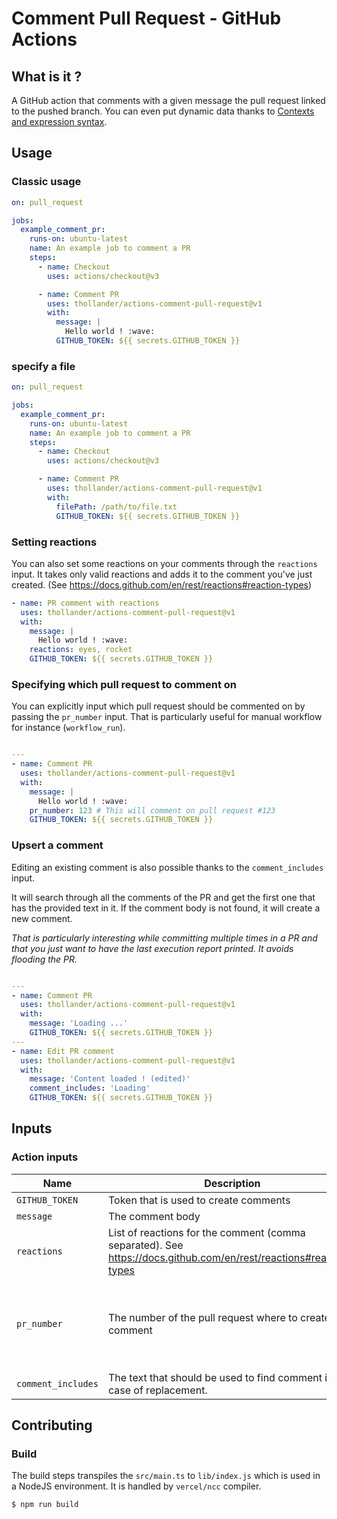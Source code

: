 # Comment Pull Request - GitHub Actions

## What is it ?

A GitHub action that comments with a given message the pull request linked to the pushed branch.
You can even put dynamic data thanks to [Contexts and expression syntax](https://help.github.com/en/actions/automating-your-workflow-with-github-actions/contexts-and-expression-syntax-for-github-actions).

## Usage

### Classic usage

```yml
on: pull_request

jobs:
  example_comment_pr:
    runs-on: ubuntu-latest
    name: An example job to comment a PR
    steps:
      - name: Checkout
        uses: actions/checkout@v3

      - name: Comment PR
        uses: thollander/actions-comment-pull-request@v1
        with:
          message: |
            Hello world ! :wave:
          GITHUB_TOKEN: ${{ secrets.GITHUB_TOKEN }}
```

### specify a file

```yml
on: pull_request

jobs:
  example_comment_pr:
    runs-on: ubuntu-latest
    name: An example job to comment a PR
    steps:
      - name: Checkout
        uses: actions/checkout@v3

      - name: Comment PR
        uses: thollander/actions-comment-pull-request@v1
        with:
          filePath: /path/to/file.txt
          GITHUB_TOKEN: ${{ secrets.GITHUB_TOKEN }}
```

### Setting reactions

You can also set some reactions on your comments through the `reactions` input.
It takes only valid reactions and adds it to the comment you've just created. (See https://docs.github.com/en/rest/reactions#reaction-types)

```yml
- name: PR comment with reactions
  uses: thollander/actions-comment-pull-request@v1
  with:
    message: |
      Hello world ! :wave:
    reactions: eyes, rocket
    GITHUB_TOKEN: ${{ secrets.GITHUB_TOKEN }}
```

### Specifying which pull request to comment on

You can explicitly input which pull request should be commented on by passing the `pr_number` input.
That is particularly useful for manual workflow for instance (`workflow_run`).

```yml

---
- name: Comment PR
  uses: thollander/actions-comment-pull-request@v1
  with:
    message: |
      Hello world ! :wave:
    pr_number: 123 # This will comment on pull request #123
    GITHUB_TOKEN: ${{ secrets.GITHUB_TOKEN }}
```

### Upsert a comment

Editing an existing comment is also possible thanks to the `comment_includes` input.

It will search through all the comments of the PR and get the first one that has the provided text in it.
If the comment body is not found, it will create a new comment.

_That is particularly interesting while committing multiple times in a PR and that you just want to have the last execution report printed. It avoids flooding the PR._

```yml

---
- name: Comment PR
  uses: thollander/actions-comment-pull-request@v1
  with:
    message: 'Loading ...'
    GITHUB_TOKEN: ${{ secrets.GITHUB_TOKEN }}
---
- name: Edit PR comment
  uses: thollander/actions-comment-pull-request@v1
  with:
    message: 'Content loaded ! (edited)'
    comment_includes: 'Loading'
    GITHUB_TOKEN: ${{ secrets.GITHUB_TOKEN }}
```

## Inputs

### Action inputs

| Name               | Description                                                                                                       | Required | Default                                            |
| ------------------ | ----------------------------------------------------------------------------------------------------------------- | -------- | -------------------------------------------------- |
| `GITHUB_TOKEN`     | Token that is used to create comments                                                                             | ✅       |                                                    |
| `message`          | The comment body                                                                                                  | ✅       |                                                    |
| `reactions`        | List of reactions for the comment (comma separated). See https://docs.github.com/en/rest/reactions#reaction-types |          |                                                    |
| `pr_number`        | The number of the pull request where to create the comment                                                        |          | current pull request number (deduced from context) |
| `comment_includes` | The text that should be used to find comment in case of replacement.                                              |          |                                                    |

## Contributing

### Build

The build steps transpiles the `src/main.ts` to `lib/index.js` which is used in a NodeJS environment.
It is handled by `vercel/ncc` compiler.

```sh
$ npm run build
```
